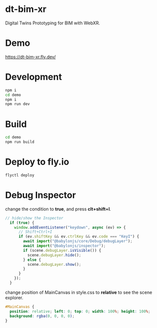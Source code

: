 # dt-bim-xr
Digital Twins Prototyping for BIM with WebXR.

# Demo

https://dt-bim-xr.fly.dev/

# Development

```sh
npm i
cd demo
npm i
npm run dev

```

# Build
```sh
cd demo
npm run build
```

# Deploy to fly.io

```sh
flyctl deploy
```

# Debug Inspector
change the condition to **true**, and press **clt+shift+I**.

```js
// hide/show the Inspector
  if (true) {
    window.addEventListener("keydown", async (ev) => {
      // Shift+Ctrl+I
      if (ev.shiftKey && ev.ctrlKey && ev.code === "KeyI") {
        await import("@babylonjs/core/Debug/debugLayer");
        await import("@babylonjs/inspector");
        if (scene.debugLayer.isVisible()) {
          scene.debugLayer.hide();
        } else {
          scene.debugLayer.show();
        }
      }
    });
  }
```

change position of MainCanvas in style.css to **relative** to see the scene explorer.

```css
#MainCanvas {
  position: relative; left: 0; top: 0; width: 100%; height: 100%;
  background: rgba(0, 0, 0, 0);
}
```